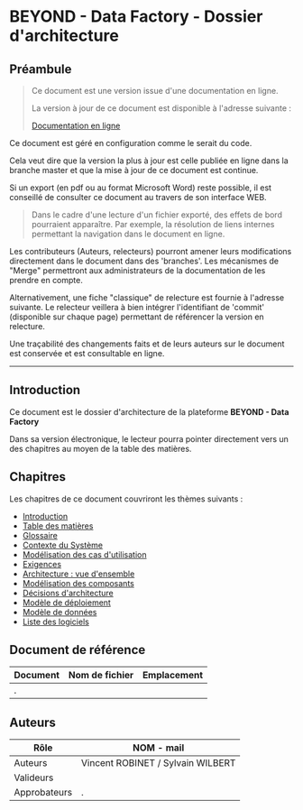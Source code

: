 # BEYOND - Data Factory - Dossier d'architecture

## Préambule

> Ce document est une version issue d'une documentation en ligne.
>
> La version à jour de ce document est disponible à l'adresse suivante :
>
> [Documentation en ligne](https://bitbucket.org/sxdibm/byd-all-documentation/src/master/01.byd-DataFactory/1.ArchitectureDossier/0000.Introduction.md)

Ce document est géré en configuration comme le serait du code.

Cela veut dire que la version la plus à jour est celle publiée en ligne dans la branche master et que la mise à jour de ce document est continue.

Si un export (en pdf ou au format Microsoft Word) reste possible, il est conseillé de consulter ce document au travers de son interface WEB.

>Dans le cadre d'une lecture d'un fichier exporté, des effets de bord pourraient apparaître. Par exemple, la résolution de liens internes permettant la navigation dans le document en ligne.

Les contributeurs (Auteurs, relecteurs) pourront amener leurs modifications directement dans le document dans des 'branches'.
Les mécanismes de "Merge" permettront aux administrateurs de la documentation de les prendre en compte.

Alternativement, une fiche "classique" de relecture est fournie à l'adresse suivante. Le relecteur veillera à bien intégrer l'identifiant de 'commit' (disponible sur chaque page) permettant de référencer la version en relecture.

Une traçabilité des changements faits et de leurs auteurs sur le document est conservée et est consultable en ligne.

* * *

## Introduction

Ce document est le dossier d'architecture de la plateforme **BEYOND - Data Factory**

Dans sa version électronique, le lecteur pourra pointer directement vers un des chapitres au moyen de la table des matières.

## Chapitres

Les chapitres de ce document couvriront les thèmes suivants :

- [Introduction](./0000.Introduction.md)
- [Table des matières](./0001.TableOfContent.markdown)
- [Glossaire](./0002.Glossary.md)
- [Contexte du Système](./0100.SystemContext.md)
- [Modélisation des cas d'utilisation](./0200.UseCaseModel.md)
- [Exigences](./0300.Requirements.md)
- [Architecture : vue d'ensemble](./0400.ArchitectureOverview.md)
- [Modélisation des composants](./0500.ComponentsModel.md)
- [Décisions d'architecture](./0600.ArchitectureDecisions.md)
- [Modèle de déploiement](./0700.DeploymentModel.md)
- [Modèle de données](./0800.DataModel.md)
- [Liste des logiciels](./0900.COTSList.md)

## Document de référence

| Document | Nom de fichier | Emplacement |
| -------- | -------------- | ----------- |
| .        |                |             |

## Auteurs

| Rôle         | NOM - mail                        |
| ------------ | --------------------------------- |
| Auteurs      | Vincent ROBINET / Sylvain WILBERT |
| Valideurs    |                                   |
| Approbateurs | .                                 |
